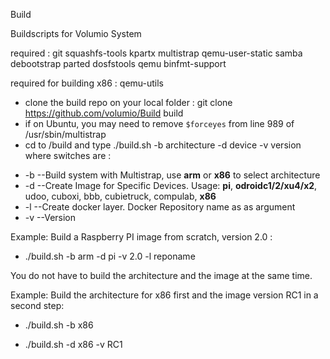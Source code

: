 Build

Buildscripts for Volumio System

required :
git squashfs-tools kpartx multistrap qemu-user-static samba debootstrap parted dosfstools qemu binfmt-support

required for building x86 : qemu-utils

- clone the build repo on your local folder  : git clone https://github.com/volumio/Build build
- if on Ubuntu, you may need to remove `$forceyes` from line 989 of /usr/sbin/multistrap
- cd to /build and type
./build.sh -b architecture -d device -v version where switches are :

 * -b      --Build system with Multistrap, use **arm** or **x86** to select architecture
 * -d      --Create Image for Specific Devices. Usage:  **pi**, **odroidc1/2/xu4/x2**, udoo, cuboxi, bbb, cubietruck, compulab, **x86**
 * -l      --Create docker layer. Docker Repository name as as argument
 * -v      --Version

Example: Build a Raspberry PI image from scratch, version 2.0 : 

 * ./build.sh -b arm -d pi -v 2.0 -l reponame 

You do not have to build the architecture and the image at the same time. 

Example: Build the architecture for x86 first and the image version RC1 in a second step:

 * ./build.sh -b x86

 * ./build.sh -d x86 -v RC1

